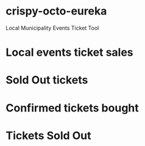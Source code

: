 # crispy-octo-eureka
Local Municipality Events Ticket Tool
# Local events ticket sales
# Sold Out tickets
# Confirmed tickets bought
# Tickets Sold Out
